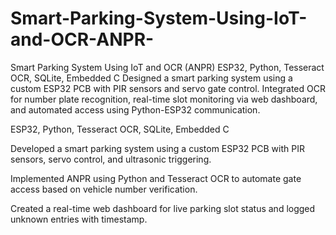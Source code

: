 # Smart-Parking-System-Using-IoT-and-OCR-ANPR-
Smart Parking System Using IoT and OCR (ANPR) ESP32, Python, Tesseract OCR, SQLite, Embedded C Designed a smart parking system using a custom ESP32 PCB with PIR sensors and servo gate control. Integrated OCR for number plate recognition, real-time slot monitoring via web dashboard, and automated access using Python-ESP32 communication.

ESP32, Python, Tesseract OCR, SQLite, Embedded C

Developed a smart parking system using a custom ESP32 PCB with PIR sensors, servo control, and ultrasonic triggering.

Implemented ANPR using Python and Tesseract OCR to automate gate access based on vehicle number verification.

Created a real-time web dashboard for live parking slot status and logged unknown entries with timestamp.
